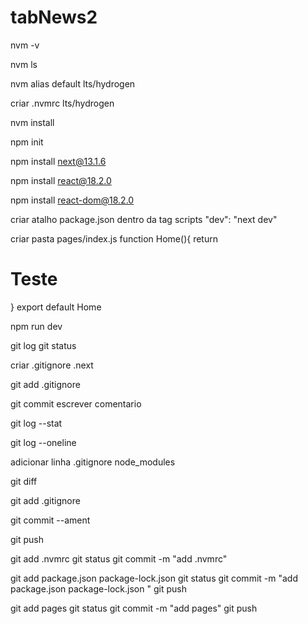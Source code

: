 # tabNews2

nvm -v

nvm ls

nvm alias default lts/hydrogen

criar .nvmrc
lts/hydrogen

nvm install

npm init

npm install next@13.1.6

npm install react@18.2.0

npm install react-dom@18.2.0

criar atalho package.json 
dentro da tag scripts "dev": "next dev"

criar pasta pages/index.js
function Home(){
    return <h1>Teste</h1>
}
export default Home

npm run dev

git log
git status

criar .gitignore
.next

git add .gitignore

git commit
escrever comentario

git log --stat

git log --oneline

adicionar linha .gitignore
node_modules

git diff

git add .gitignore

git commit --ament

git push

git add .nvmrc
git status
git commit -m "add .nvmrc"

git add package.json package-lock.json 
git status
git commit -m "add package.json package-lock.json "
git push

git add pages 
git status
git commit -m "add pages"
git push